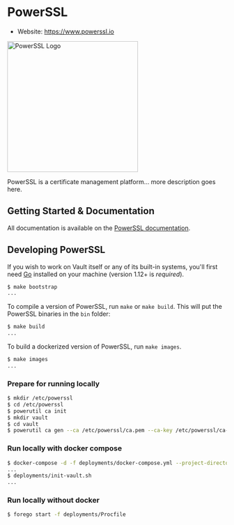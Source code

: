 # PowerSSL

-	Website: https://www.powerssl.io

<img width="300" alt="PowerSSL Logo" src="https://docs.powerssl.io/assets/images/powerssl.png">

PowerSSL is a certificate management platform... more description goes here.

Getting Started & Documentation
-------------------------------

All documentation is available on the [PowerSSL documentation](https://docs.powerssl.io).

Developing PowerSSL
-------------------

If you wish to work on Vault itself or any of its built-in systems, you'll
first need [Go](https://www.golang.org) installed on your machine (version
1.12+ is *required*).

```sh
$ make bootstrap
...
```

To compile a version of PowerSSL, run `make` or `make build`.
This will put the PowerSSL binaries in the `bin` folder:

```sh
$ make build
...
```

To build a dockerized version of PowerSSL, run `make images`.

```sh
$ make images
...
```

### Prepare for running locally

```sh
$ mkdir /etc/powerssl
$ cd /etc/powerssl
$ powerutil ca init
$ mkdir vault
$ cd vault
$ powerutil ca gen --ca /etc/powerssl/ca.pem --ca-key /etc/powerssl/ca-key.pem --hostname localhost
```

### Run locally with docker compose

```sh
$ docker-compose -d -f deployments/docker-compose.yml --project-directory . up
...
$ deployments/init-vault.sh
...
```

### Run locally without docker

```sh
$ forego start -f deployments/Procfile
```
